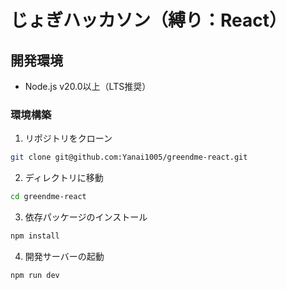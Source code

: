 # じょぎハッカソン（縛り：React）
## 開発環境
- Node.js v20.0以上（LTS推奨）

### 環境構築
1. リポジトリをクローン
```bash
git clone git@github.com:Yanai1005/greendme-react.git
```
2. ディレクトリに移動
```bash
cd greendme-react
```
3. 依存パッケージのインストール
```bash
npm install
```
4. 開発サーバーの起動
```bash
npm run dev
```


